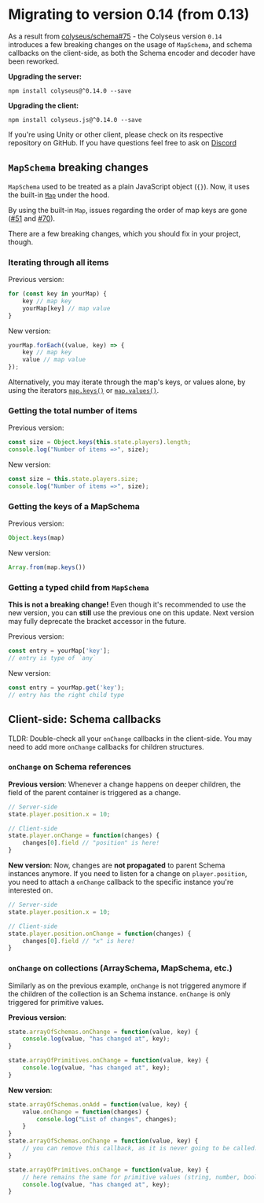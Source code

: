 # Migrating to version 0.14 (from 0.13)

As a result from [colyseus/schema#75](https://github.com/colyseus/schema/issues/75) - the Colyseus version `0.14` introduces a few breaking changes on the usage of `MapSchema`, and schema callbacks on the client-side, as both the Schema encoder and decoder have been reworked.

**Upgrading the server:**

```
npm install colyseus@^0.14.0 --save
```

**Upgrading the client:**

```
npm install colyseus.js@^0.14.0 --save
```

If you're using Unity or other client, please check on its respective repository on GitHub. If you have questions feel free to ask on [Discord](https://discord.gg/RY8rRS7)

## `MapSchema` breaking changes

`MapSchema` used to be treated as a plain JavaScript object (`{}`). Now, it uses the built-in [`Map`](https://developer.mozilla.org/en-US/docs/Web/JavaScript/Reference/Global_Objects/Map) under the hood. 

By using the built-in `Map`, issues regarding the order of map keys are gone ([#51](https://github.com/colyseus/schema/pull/51) and [#70](https://github.com/colyseus/schema/pull/70)).

There are a few breaking changes, which you should fix in your project, though.

### Iterating through all items

Previous version:

```typescript
for (const key in yourMap) {
    key // map key
    yourMap[key] // map value
}
```

New version:

```typescript
yourMap.forEach((value, key) => {
    key // map key
    value // map value
});
```

Alternatively, you may iterate through the map's keys, or values alone, by using the iterators [`map.keys()`](https://developer.mozilla.org/en-US/docs/Web/JavaScript/Reference/Global_Objects/Map/keys) or [`map.values()`](https://developer.mozilla.org/en-US/docs/Web/JavaScript/Reference/Global_Objects/Map/values).

### Getting the total number of items

Previous version:

```typescript
const size = Object.keys(this.state.players).length;
console.log("Number of items =>", size);
```

New version:

```typescript
const size = this.state.players.size;
console.log("Number of items =>", size);
```

### Getting the keys of a MapSchema

Previous version:

```typescript
Object.keys(map)
```

New version:

```typescript
Array.from(map.keys())
```

### Getting a typed child from `MapSchema`

**This is not a breaking change!** Even though it's recommended to use the new version, you can **still** use the previous one on this update. Next version may fully deprecate the bracket accessor in the future.

Previous version:

```typescript
const entry = yourMap['key'];
// entry is type of `any`
```

New version:

```typescript
const entry = yourMap.get('key');
// entry has the right child type
```


## Client-side: Schema callbacks

TLDR: Double-check all your `onChange` callbacks in the client-side. You may need to add more `onChange` callbacks for children structures.

### `onChange` on Schema references

**Previous version**: Whenever a change happens on deeper children, the field of the parent container is triggered as a change.

```typescript
// Server-side
state.player.position.x = 10;

// Client-side
state.player.onChange = function(changes) {
    changes[0].field // "position" is here!
}
```

**New version**: Now, changes are **not propagated** to parent Schema instances anymore. If you need to listen for a change on `player.position`, you need to attach a `onChange` callback to the specific instance you're interested on.

```typescript
// Server-side
state.player.position.x = 10;

// Client-side
state.player.position.onChange = function(changes) {
    changes[0].field // "x" is here!
}
```

### `onChange` on collections (ArraySchema, MapSchema, etc.)

Similarly as on the previous example, `onChange` is not triggered anymore if the children of the collection is an Schema instance. `onChange` is only triggered for primitive values.

**Previous version**: 

```typescript
state.arrayOfSchemas.onChange = function(value, key) {
    console.log(value, "has changed at", key);
}

state.arrayOfPrimitives.onChange = function(value, key) {
    console.log(value, "has changed at", key);
}
```

**New version**:

```typescript
state.arrayOfSchemas.onAdd = function(value, key) {
    value.onChange = function(changes) {
        console.log("List of changes", changes);
    }
}
state.arrayOfSchemas.onChange = function(value, key) {
    // you can remove this callback, as it is never going to be called.
}

state.arrayOfPrimitives.onChange = function(value, key) {
    // here remains the same for primitive values (string, number, boolean)
    console.log(value, "has changed at", key);
}
```


